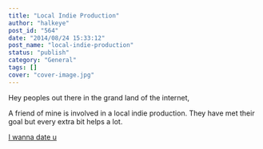 ```yaml
---
title: "Local Indie Production"
author: "halkeye"
post_id: "564"
date: "2014/08/24 15:33:12"
post_name: "local-indie-production"
status: "publish"
category: "General"
tags: []
cover: "cover-image.jpg"
---
```


Hey peoples out there in the grand land of the internet,

A friend of mine is involved in a local indie production. They have met their goal but every extra bit helps a lot.



[I wanna date u](https://www.indiegogo.com/projects/i-wanna-date-u-the-movie/x/219183#home)
